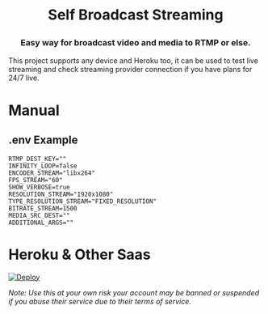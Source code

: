 <h1 align="center">Self Broadcast Streaming</p>

<h3 align="center">Easy way for broadcast video and media to RTMP or else.</h3>

This project supports any device and Heroku too, it can be used to test live streaming and check streaming provider connection if you have plans for 24/7 live.

# Manual

## .env Example

```
RTMP_DEST_KEY=""
INFINITY_LOOP=false
ENCODER_STREAM="libx264"
FPS_STREAM="60"
SHOW_VERBOSE=true
RESOLUTION_STREAM="1920x1080"
TYPE_RESOLUTION_STREAM="FIXED_RESOLUTION"
BITRATE_STREAM=1500
MEDIA_SRC_DEST=""
ADDITIONAL_ARGS=""
```

# Heroku & Other Saas
[![Deploy](https://www.herokucdn.com/deploy/button.svg)](https://heroku.com/deploy?template=https://github.com/sandyh90/self-rtm-service-stream)

_Note: Use this at your own risk your account may be banned or suspended if you abuse their service due to their terms of service._
